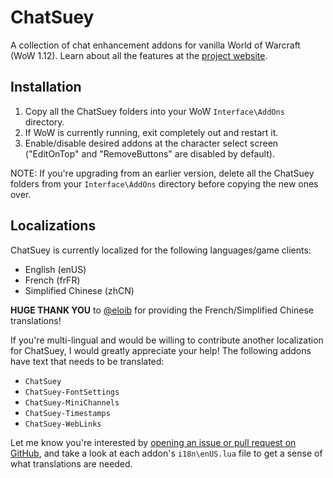 ChatSuey
========
A collection of chat enhancement addons for vanilla World of Warcraft (WoW 1.12). Learn about all the features at the [project website](https://scott.software/chatsuey/).

Installation
------------
1. Copy all the ChatSuey folders into your WoW `Interface\AddOns` directory.
2. If WoW is currently running, exit completely out and restart it.
3. Enable/disable desired addons at the character select screen ("EditOnTop" and "RemoveButtons" are disabled by default).

NOTE: If you're upgrading from an earlier version, delete all the ChatSuey folders from your `Interface\AddOns` directory before copying the new ones over.

Localizations
-------------
ChatSuey is currently localized for the following languages/game clients:

- English (enUS)
- French (frFR)
- Simplified Chinese (zhCN)

**HUGE THANK YOU** to [@eloib](https://github.com/eloib) for providing the French/Simplified Chinese translations!

If you're multi-lingual and would be willing to contribute another localization for ChatSuey, I would greatly appreciate your help! The following addons have text that needs to be translated:

- `ChatSuey`
- `ChatSuey-FontSettings`
- `ChatSuey-MiniChannels`
- `ChatSuey-Timestamps`
- `ChatSuey-WebLinks`

Let me know you're interested by [opening an issue or pull request on GitHub](https://github.com/ScottHamper/ChatSuey), and take a look at each addon's `i18n\enUS.lua` file to get a sense of what translations are needed.
